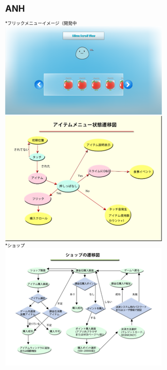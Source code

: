 ANH
===
*フリックメニューイメージ（開発中
![image](ItemWindow.png)
![image](資料画像/アイテムウィンドウ遷移図.jpg)
<br>
*ショップ
![image](資料画像/ショップ遷移図.jpg)
